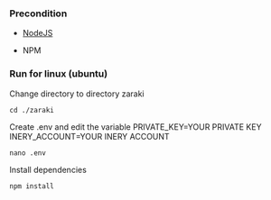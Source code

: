### Precondition

- [NodeJS](https://nodejs.org/en/)

- NPM



### Run for linux (ubuntu)

Change directory to directory zaraki

```shell
cd ./zaraki
```

Create .env and edit the variable
PRIVATE_KEY=YOUR PRIVATE KEY
INERY_ACCOUNT=YOUR INERY ACCOUNT

```shell
nano .env
```

Install dependencies

```shell
npm install
```
